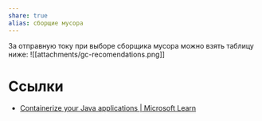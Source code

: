 ```yaml
---
share: true
alias: сборщие мусора
---
```


За отправную току при выборе сборщика мусора можно взять таблицу ниже: 
![[attachments/gc-recomendations.png]]

# Ссылки
- [Containerize your Java applications | Microsoft Learn](https://learn.microsoft.com/en-us/azure/developer/java/containers/overview)